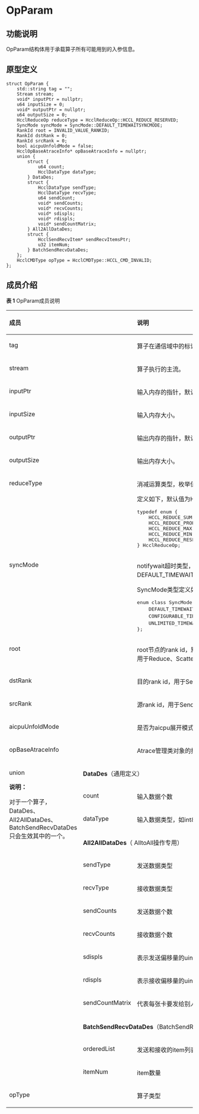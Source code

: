 # OpParam<a name="ZH-CN_TOPIC_0000001995601776"></a>

## 功能说明

OpParam结构体用于承载算子所有可能用到的入参信息。

## 原型定义

```
struct OpParam {
    std::string tag = "";
    Stream stream;
    void* inputPtr = nullptr;
    u64 inputSize = 0;
    void* outputPtr = nullptr;
    u64 outputSize = 0;
    HcclReduceOp reduceType = HcclReduceOp::HCCL_REDUCE_RESERVED;
    SyncMode syncMode = SyncMode::DEFAULT_TIMEWAITSYNCMODE;
    RankId root = INVALID_VALUE_RANKID;
    RankId dstRank = 0;
    RankId srcRank = 0;
    bool aicpuUnfoldMode = false;
    HcclOpBaseAtraceInfo* opBaseAtraceInfo = nullptr;
    union {
        struct {
            u64 count;
            HcclDataType dataType;
        } DataDes;
        struct {
            HcclDataType sendType;
            HcclDataType recvType;
            u64 sendCount;
            void* sendCounts;
            void* recvCounts;
            void* sdispls;
            void* rdispls;
            void* sendCountMatrix;
        } All2AllDataDes;
        struct { 
            HcclSendRecvItem* sendRecvItemsPtr;
            u32 itemNum;
        } BatchSendRecvDataDes;
    };
    HcclCMDType opType = HcclCMDType::HCCL_CMD_INVALID;
};
```

## 成员介绍

**表 1**  OpParam成员说明

<table><thead align="left"><tr id="row877218322430"><th class="cellrowborder" colspan="2" valign="top" id="mcps1.2.4.1.1"><p id="p147722032184320"><a name="p147722032184320"></a><a name="p147722032184320"></a>成员</p>
</th>
<th class="cellrowborder" valign="top" id="mcps1.2.4.1.2"><p id="p377233214436"><a name="p377233214436"></a><a name="p377233214436"></a>说明</p>
</th>
</tr>
</thead>
<tbody><tr id="row137726320436"><td class="cellrowborder" colspan="2" valign="top" headers="mcps1.2.4.1.1 "><p id="p116754327116"><a name="p116754327116"></a><a name="p116754327116"></a>tag</p>
</td>
<td class="cellrowborder" valign="top" headers="mcps1.2.4.1.2 "><p id="p1295918143115"><a name="p1295918143115"></a><a name="p1295918143115"></a>算子在通信域中的标记，用于维测功能。</p>
</td>
</tr>
<tr id="row13772163215439"><td class="cellrowborder" colspan="2" valign="top" headers="mcps1.2.4.1.1 "><p id="p1227315321312"><a name="p1227315321312"></a><a name="p1227315321312"></a>stream</p>
</td>
<td class="cellrowborder" valign="top" headers="mcps1.2.4.1.2 "><p id="p1277293220433"><a name="p1277293220433"></a><a name="p1277293220433"></a>算子执行的主流。</p>
</td>
</tr>
<tr id="row77721232134315"><td class="cellrowborder" colspan="2" valign="top" headers="mcps1.2.4.1.1 "><p id="p8613162913142"><a name="p8613162913142"></a><a name="p8613162913142"></a>inputPtr</p>
</td>
<td class="cellrowborder" valign="top" headers="mcps1.2.4.1.2 "><p id="p5772203234319"><a name="p5772203234319"></a><a name="p5772203234319"></a>输入内存的指针，默认为nullptr。</p>
</td>
</tr>
<tr id="row27721732104316"><td class="cellrowborder" colspan="2" valign="top" headers="mcps1.2.4.1.1 "><p id="p6990165012619"><a name="p6990165012619"></a><a name="p6990165012619"></a>inputSize</p>
</td>
<td class="cellrowborder" valign="top" headers="mcps1.2.4.1.2 "><p id="p4408162132312"><a name="p4408162132312"></a><a name="p4408162132312"></a>输入内存大小。</p>
</td>
</tr>
<tr id="row7532371880"><td class="cellrowborder" colspan="2" valign="top" headers="mcps1.2.4.1.1 "><p id="p16667501186"><a name="p16667501186"></a><a name="p16667501186"></a>outputPtr</p>
</td>
<td class="cellrowborder" valign="top" headers="mcps1.2.4.1.2 "><p id="p15531937283"><a name="p15531937283"></a><a name="p15531937283"></a>输出内存的指针，默认为nullptr。</p>
</td>
</tr>
<tr id="row85318373819"><td class="cellrowborder" colspan="2" valign="top" headers="mcps1.2.4.1.1 "><p id="p866618501687"><a name="p866618501687"></a><a name="p866618501687"></a>outputSize</p>
</td>
<td class="cellrowborder" valign="top" headers="mcps1.2.4.1.2 "><p id="p175418378818"><a name="p175418378818"></a><a name="p175418378818"></a>输出内存大小。</p>
</td>
</tr>
<tr id="row1540379810"><td class="cellrowborder" colspan="2" valign="top" headers="mcps1.2.4.1.1 "><p id="p16534113913104"><a name="p16534113913104"></a><a name="p16534113913104"></a>reduceType</p>
</td>
<td class="cellrowborder" valign="top" headers="mcps1.2.4.1.2 "><p id="p157502576384"><a name="p157502576384"></a><a name="p157502576384"></a>消减运算类型，枚举值。</p>
<p id="p3546374814"><a name="p3546374814"></a><a name="p3546374814"></a>定义如下，默认值为HCCL_REDUCE_RESERVED。</p>
<pre class="screen" id="screen1652043103512"><a name="screen1652043103512"></a><a name="screen1652043103512"></a>typedef enum {
    HCCL_REDUCE_SUM = 0,    /* sum */
    HCCL_REDUCE_PROD = 1,   /* prod */
    HCCL_REDUCE_MAX = 2,    /* max */
    HCCL_REDUCE_MIN = 3,    /* min */
    HCCL_REDUCE_RESERVED    /* reserved */
} HcclReduceOp;</pre>
</td>
</tr>
<tr id="row155414373819"><td class="cellrowborder" colspan="2" valign="top" headers="mcps1.2.4.1.1 "><p id="p1534133981020"><a name="p1534133981020"></a><a name="p1534133981020"></a>syncMode</p>
</td>
<td class="cellrowborder" valign="top" headers="mcps1.2.4.1.2 "><p id="p19542378818"><a name="p19542378818"></a><a name="p19542378818"></a>notifywait超时类型，默认为DEFAULT_TIMEWAITSYNCMODE。</p>
<p id="p386622911326"><a name="p386622911326"></a><a name="p386622911326"></a>SyncMode类型定义如下：</p>
<pre class="screen" id="screen7769240175311"><a name="screen7769240175311"></a><a name="screen7769240175311"></a>enum class SyncMode {
    DEFAULT_TIMEWAITSYNCMODE = 0,  <span id="ph630403963117"><a name="ph630403963117"></a><a name="ph630403963117"></a>     // 默认模式</span>
    CONFIGURABLE_TIMEWAITSYNCMODE = 1,  <span id="ph143041228325"><a name="ph143041228325"></a><a name="ph143041228325"></a>// 从环境变量配置</span>
    UNLIMITED_TIMEWAITSYNCMODE<span id="ph176385541325"><a name="ph176385541325"></a><a name="ph176385541325"></a>          // 无限等待模式</span>
};</pre>
</td>
</tr>
<tr id="row951423531018"><td class="cellrowborder" colspan="2" valign="top" headers="mcps1.2.4.1.1 "><p id="p1553473919104"><a name="p1553473919104"></a><a name="p1553473919104"></a>root</p>
</td>
<td class="cellrowborder" valign="top" headers="mcps1.2.4.1.2 "><p id="p9253710154118"><a name="p9253710154118"></a><a name="p9253710154118"></a>root节点的rank id，默认值为INVALID_VALUE_RANKID，用于Reduce、Scatter和BroadCast算子。</p>
</td>
</tr>
<tr id="row351413541016"><td class="cellrowborder" colspan="2" valign="top" headers="mcps1.2.4.1.1 "><p id="p85341739201017"><a name="p85341739201017"></a><a name="p85341739201017"></a>dstRank</p>
</td>
<td class="cellrowborder" valign="top" headers="mcps1.2.4.1.2 "><p id="p185141935171010"><a name="p185141935171010"></a><a name="p185141935171010"></a>目的rank id，用于Send/Recv算子。</p>
</td>
</tr>
<tr id="row175143354101"><td class="cellrowborder" colspan="2" valign="top" headers="mcps1.2.4.1.1 "><p id="p13534133913104"><a name="p13534133913104"></a><a name="p13534133913104"></a>srcRank</p>
</td>
<td class="cellrowborder" valign="top" headers="mcps1.2.4.1.2 "><p id="p7515133571017"><a name="p7515133571017"></a><a name="p7515133571017"></a>源rank id，用于Send/Recv算子。</p>
</td>
</tr>
<tr id="row1661183763512"><td class="cellrowborder" colspan="2" valign="top" headers="mcps1.2.4.1.1 "><p id="p96114378350"><a name="p96114378350"></a><a name="p96114378350"></a>aicpuUnfoldMode</p>
</td>
<td class="cellrowborder" valign="top" headers="mcps1.2.4.1.2 "><p id="p061137133516"><a name="p061137133516"></a><a name="p061137133516"></a><span id="ph1312310149334"><a name="ph1312310149334"></a><a name="ph1312310149334"></a>是否为aicpu</span><span id="ph596302453417"><a name="ph596302453417"></a><a name="ph596302453417"></a>展开模式。</span></p>
</td>
</tr>
<tr id="row1651563551013"><td class="cellrowborder" colspan="2" valign="top" headers="mcps1.2.4.1.1 "><p id="p9255952201011"><a name="p9255952201011"></a><a name="p9255952201011"></a>opBaseAtraceInfo</p>
</td>
<td class="cellrowborder" valign="top" headers="mcps1.2.4.1.2 "><p id="p18731922173311"><a name="p18731922173311"></a><a name="p18731922173311"></a>Atrace管理类对象的指针，用于保存trace日志。</p>
</td>
</tr>
<tr id="row666513424417"><td class="cellrowborder" rowspan="14" valign="top" headers="mcps1.2.4.1.1 "><p id="p2312114418413"><a name="p2312114418413"></a><a name="p2312114418413"></a>union</p>
<p id="p127885534719"><a name="p127885534719"></a><a name="p127885534719"></a><strong id="b6788556476"><a name="b6788556476"></a><a name="b6788556476"></a>说明：</strong></p>
<p id="p18521110144713"><a name="p18521110144713"></a><a name="p18521110144713"></a>对于一个算子，DataDes、All2AllDataDes、BatchSendRecvDataDes只会生效其中的一个。</p>
</td>
<td class="cellrowborder" colspan="2" valign="top" headers="mcps1.2.4.1.1 mcps1.2.4.1.2 "><p id="p1522019072812"><a name="p1522019072812"></a><a name="p1522019072812"></a><strong id="b18783105111454"><a name="b18783105111454"></a><a name="b18783105111454"></a>DataDes</strong>（通用定义）</p>
</td>
</tr>
<tr id="row115152351106"><td class="cellrowborder" valign="top" headers="mcps1.2.4.1.1 "><p id="p21711227161513"><a name="p21711227161513"></a><a name="p21711227161513"></a>count</p>
</td>
<td class="cellrowborder" valign="top" headers="mcps1.2.4.1.1 "><p id="p7515335171015"><a name="p7515335171015"></a><a name="p7515335171015"></a>输入数据个数</p>
</td>
</tr>
<tr id="row3651174412147"><td class="cellrowborder" valign="top" headers="mcps1.2.4.1.1 "><p id="p1865264481417"><a name="p1865264481417"></a><a name="p1865264481417"></a>dataType</p>
</td>
<td class="cellrowborder" valign="top" headers="mcps1.2.4.1.1 "><p id="p2652344131417"><a name="p2652344131417"></a><a name="p2652344131417"></a>输入数据类型，如int8, in16, in32, float16, fload32等</p>
</td>
</tr>
<tr id="row99141535134518"><td class="cellrowborder" colspan="2" valign="top" headers="mcps1.2.4.1.1 mcps1.2.4.1.2 "><p id="p1722010132810"><a name="p1722010132810"></a><a name="p1722010132810"></a><strong id="b1040224934518"><a name="b1040224934518"></a><a name="b1040224934518"></a>All2AllDataDes</strong>（ AlltoAll操作专用）</p>
</td>
</tr>
<tr id="row16515123521017"><td class="cellrowborder" valign="top" headers="mcps1.2.4.1.1 "><p id="p121151620151617"><a name="p121151620151617"></a><a name="p121151620151617"></a>sendType</p>
</td>
<td class="cellrowborder" valign="top" headers="mcps1.2.4.1.1 "><p id="p196324110192"><a name="p196324110192"></a><a name="p196324110192"></a>发送数据类型</p>
</td>
</tr>
<tr id="row13737122515192"><td class="cellrowborder" valign="top" headers="mcps1.2.4.1.1 "><p id="p773792521914"><a name="p773792521914"></a><a name="p773792521914"></a>recvType</p>
</td>
<td class="cellrowborder" valign="top" headers="mcps1.2.4.1.1 "><p id="p87378258192"><a name="p87378258192"></a><a name="p87378258192"></a>接收数据类型</p>
</td>
</tr>
<tr id="row520163521919"><td class="cellrowborder" valign="top" headers="mcps1.2.4.1.1 "><p id="p142103591917"><a name="p142103591917"></a><a name="p142103591917"></a>sendCounts</p>
</td>
<td class="cellrowborder" valign="top" headers="mcps1.2.4.1.1 "><p id="p82173541915"><a name="p82173541915"></a><a name="p82173541915"></a>发送数据个数</p>
</td>
</tr>
<tr id="row142163531919"><td class="cellrowborder" valign="top" headers="mcps1.2.4.1.1 "><p id="p1214355198"><a name="p1214355198"></a><a name="p1214355198"></a>recvCounts</p>
</td>
<td class="cellrowborder" valign="top" headers="mcps1.2.4.1.1 "><p id="p112113353195"><a name="p112113353195"></a><a name="p112113353195"></a>接收数据个数</p>
</td>
</tr>
<tr id="row17830174161917"><td class="cellrowborder" valign="top" headers="mcps1.2.4.1.1 "><p id="p48316416199"><a name="p48316416199"></a><a name="p48316416199"></a>sdispls</p>
</td>
<td class="cellrowborder" valign="top" headers="mcps1.2.4.1.1 "><p id="p1683104116194"><a name="p1683104116194"></a><a name="p1683104116194"></a>表示发送偏移量的uint64数组</p>
</td>
</tr>
<tr id="row1983194113192"><td class="cellrowborder" valign="top" headers="mcps1.2.4.1.1 "><p id="p78313411196"><a name="p78313411196"></a><a name="p78313411196"></a>rdispls</p>
</td>
<td class="cellrowborder" valign="top" headers="mcps1.2.4.1.1 "><p id="p48310411196"><a name="p48310411196"></a><a name="p48310411196"></a>表示接收偏移量的uint64数组</p>
</td>
</tr>
<tr id="row1783114111193"><td class="cellrowborder" valign="top" headers="mcps1.2.4.1.1 "><p id="p17831124120194"><a name="p17831124120194"></a><a name="p17831124120194"></a>sendCountMatrix</p>
</td>
<td class="cellrowborder" valign="top" headers="mcps1.2.4.1.1 "><p id="p183114415194"><a name="p183114415194"></a><a name="p183114415194"></a>代表每张卡要发给别人的count的信息</p>
</td>
</tr>
<tr id="row668785519452"><td class="cellrowborder" colspan="2" valign="top" headers="mcps1.2.4.1.1 mcps1.2.4.1.2 "><p id="p76879551452"><a name="p76879551452"></a><a name="p76879551452"></a><strong id="b1458517918462"><a name="b1458517918462"></a><a name="b1458517918462"></a>BatchSendRecvDataDes</strong>（BatchSendRecv操作专用）</p>
</td>
</tr>
<tr id="row165151235131018"><td class="cellrowborder" valign="top" headers="mcps1.2.4.1.1 "><p id="p2220130122818"><a name="p2220130122818"></a><a name="p2220130122818"></a>orderedList</p>
</td>
<td class="cellrowborder" valign="top" headers="mcps1.2.4.1.1 "><p id="p1747095991811"><a name="p1747095991811"></a><a name="p1747095991811"></a>发送和接收的item列表</p>
</td>
</tr>
<tr id="row28241920181813"><td class="cellrowborder" valign="top" headers="mcps1.2.4.1.1 "><p id="p1382592017184"><a name="p1382592017184"></a><a name="p1382592017184"></a>itemNum</p>
</td>
<td class="cellrowborder" valign="top" headers="mcps1.2.4.1.1 "><p id="p17825182012189"><a name="p17825182012189"></a><a name="p17825182012189"></a>item数量</p>
</td>
</tr>
<tr id="row19515163591012"><td class="cellrowborder" colspan="2" valign="top" headers="mcps1.2.4.1.1 "><p id="p185151735111015"><a name="p185151735111015"></a><a name="p185151735111015"></a>opType</p>
</td>
<td class="cellrowborder" valign="top" headers="mcps1.2.4.1.2 "><p id="p12515193541010"><a name="p12515193541010"></a><a name="p12515193541010"></a>算子类型</p>
</td>
</tr>
</tbody>
</table>

